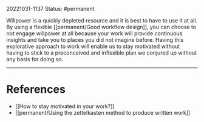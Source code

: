 20221031-1137
Status: #permanent 

Willpower is a quickly depleted resource and it is best to have to use it at all. By using a flexible [[permanent/Good workflow design]], you can choose to not engage willpower at all because your work will provide continuous insights and take you to places you did not imagine before. Having this explorative approach to work will enable us to stay motivated without having to stick to a preconceived and inflexible plan we conjured up without any basis for doing so.


---
# References

- [[How to stay motivated in your work?]]
- [[permanent/Using the zettelkasten method to produce written work]] 